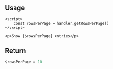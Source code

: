 
## Usage


```svelte
<script>
    const rowsPerPage = handler.getRowsPerPage()
</script>

<p>Show {$rowsPerPage} entries</p>
```

## Return
```ts
$rowsPerPage = 10
```